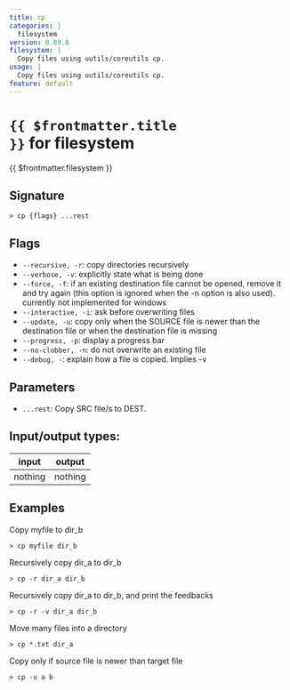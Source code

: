 ```yaml
---
title: cp
categories: |
  filesystem
version: 0.89.0
filesystem: |
  Copy files using uutils/coreutils cp.
usage: |
  Copy files using uutils/coreutils cp.
feature: default
---
```

<!-- This file is automatically generated. Please edit the command in https://github.com/nushell/nushell instead. -->

# <code>{{ $frontmatter.title }}</code> for filesystem

<div class='command-title'>{{ $frontmatter.filesystem }}</div>

## Signature

```> cp {flags} ...rest```

## Flags

 -  `--recursive, -r`: copy directories recursively
 -  `--verbose, -v`: explicitly state what is being done
 -  `--force, -f`: if an existing destination file cannot be opened, remove it and try
                    again (this option is ignored when the -n option is also used).
                    currently not implemented for windows
 -  `--interactive, -i`: ask before overwriting files
 -  `--update, -u`: copy only when the SOURCE file is newer than the destination file or when the destination file is missing
 -  `--progress, -p`: display a progress bar
 -  `--no-clobber, -n`: do not overwrite an existing file
 -  `--debug, -`: explain how a file is copied. Implies -v

## Parameters

 -  `...rest`: Copy SRC file/s to DEST.


## Input/output types:

| input   | output  |
| ------- | ------- |
| nothing | nothing |

## Examples

Copy myfile to dir_b
```nu
> cp myfile dir_b

```

Recursively copy dir_a to dir_b
```nu
> cp -r dir_a dir_b

```

Recursively copy dir_a to dir_b, and print the feedbacks
```nu
> cp -r -v dir_a dir_b

```

Move many files into a directory
```nu
> cp *.txt dir_a

```

Copy only if source file is newer than target file
```nu
> cp -u a b

```

